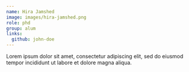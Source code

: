 ```yaml
---
name: Hira Jamshed
image: images/hira-jamshed.png
role: phd
group: alum
links:
  github: john-doe
---
```


Lorem ipsum dolor sit amet, consectetur adipiscing elit, sed do eiusmod tempor incididunt ut labore et dolore magna aliqua.

